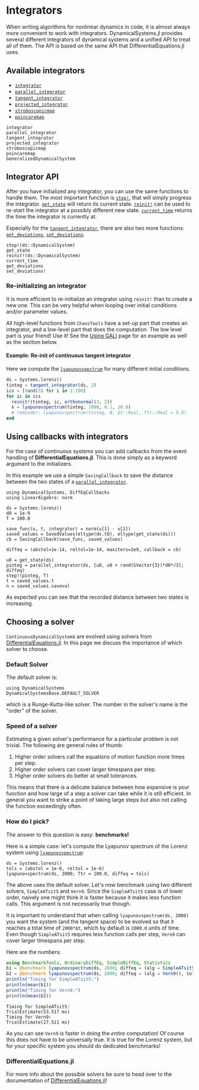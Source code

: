# Integrators
When writing algorithms for nonlinear dynamics in code, it is almost always more convenient to work with integrators. DynamicalSystems.jl provides several different integrators of dynamical systems and a unified API to treat all of them.
The API is based on the same API that DifferentialEquations.jl uses.

## Available integrators

* [`integrator`](@ref)
* [`parallel_integrator`](@ref)
* [`tangent_integrator`](@ref)
* [`projected_integrator`](@ref)
* [`stroboscopicmap`](@ref)
* [`poincaremap`](@ref)

```@docs
integrator
parallel_integrator
tangent_integrator
projected_integrator
stroboscopicmap
poincaremap
GeneralizedDynamicalSystem
```

## Integrator API
After you have initialized any integrator, you can use the same functions to handle them. The most important function is [`step!`](@ref), that will simply progress the integrator. [`get_state`](@ref) will return its current state. [`reinit!`](@ref) can be used to re-start the integrator at a possibly different new state.
[`current_time`](@ref) returns the time the integrator is currently at.

Especially for the [`tangent_integrator`](@ref), there are also two more functions: [`get_deviations`](@ref), [`set_deviations`](@ref).

```@docs
step!(ds::DynamicalSystem)
get_state
reinit!(ds::DynamicalSystem)
current_time
get_deviations
set_deviations!
```


### Re-initializing an integrator
It is more efficient to re-initialize an integrator using `reinit!`
than to create a new one.
This can be very helpful when looping over initial conditions and/or parameter values.

All high-level functions from `ChaosTools` have a set-up part that creates an integrator, and a low-level part that does the computation. The low level part is your friend! Use it! See the [Using GALI](@ref) page for an example as well as the section below.

#### Example: Re-init of continuous tangent integrator
Here we compute the [`lyapunovspectrum`](@ref) for many different initial conditions.
```julia
ds = Systems.lorenz()
tinteg = tangent_integrator(ds, 2)
ics = [rand(3) for i in 1:100]
for ic in ics
  reinit!(tinteg, ic, orthonormal(3, 2))
  λ = lyapunovspectrum(tinteg, 1000, 0.1, 10.0)
  # reminder: lyapunovspectrum(tinteg, N, Δt::Real, Ttr::Real = 0.0)
end
```


## Using callbacks with integrators
For the case of continuous systems you can add callbacks from the event handling of **DifferentialEquations.jl**. This is done simply as a keyword argument to the initializers.

In this example we use a simple `SavingCallback` to save the distance between the two states of a [`parallel_integrator`](@ref).

```@example MAIN
using DynamicalSystems, DiffEqCallbacks
using LinearAlgebra: norm

ds = Systems.lorenz()
d0 = 1e-9
T = 100.0

save_func(u, t, integrator) = norm(u[1] - u[2])
saved_values = SavedValues(eltype(ds.t0), eltype(get_state(ds)))
cb = SavingCallback(save_func, saved_values)

diffeq = (abstol=1e-14, reltol=1e-14, maxiters=1e9, callback = cb)

u0 = get_state(ds)
pinteg = parallel_integrator(ds, [u0, u0 + rand(SVector{3})*d0*√3]; diffeq)
step!(pinteg, T)
t = saved_values.t
n = saved_values.saveval
```
As expected you can see that the recorded distance between two states is increasing.

## Choosing a solver

`ContinuousDynamicalSystem`s are evolved using solvers from [DifferentialEquations.jl](http://docs.juliadiffeq.org/latest/). In this page we discuss the importance of which solver to choose.

### Default Solver
The default solver is:
```@example MAIN
using DynamicalSystems
DynamicalSystemsBase.DEFAULT_SOLVER
```
which is a Runge-Kutta-like solver. The number in the solver's name is the "order" of the solver.

### Speed of a solver
Estimating a given solver's performance for a particular problem is not trivial. The following are general rules of thumb:

1. Higher order solvers call the equations of motion function more times per step.
2. Higher order solvers can cover larger timespans per step.
3. Higher order solvers do better at small tolerances.

This means that there is a delicate balance between how expensive is your function and how large of a step a solver can take while it is still efficient. In general you want to strike a point of taking large steps but also not calling the function exceedingly often.

### How do I pick?
The answer to this question is easy: **benchmarks!**

Here is a simple case: let's compute the Lyapunov spectrum of the Lorenz system using [`lyapunovspectrum`](@ref):
```@example MAIN
ds = Systems.lorenz()
tols = (abstol = 1e-6, reltol = 1e-6)
lyapunovspectrum(ds, 2000; Ttr = 100.0, diffeq = tols)
```

The above uses the default solver. Let's now benchmark using two different solvers, `SimpleATsit5` and `Vern9`. Since the `SimpleATsit5` case is of lower order, naively one might think it is faster because it makes less function calls. This argument is not necessarily true though.

It is important to understand that when calling `lyapunovspectrum(ds, 2000)` you want the system (and the tangent space) to be evolved so that it reaches a total time of `2000*Δt`, which by default is `2000.0` units of time. Even though `SimpleATsit5` requires less function calls per step, `Vern9` can cover larger timespans per step.

Here are the numbers:
```julia
using BenchmarkTools, OrdinaryDiffEq, SimpleDiffEq, Statistics
b1 = @benchmark lyapunovspectrum(ds, 2000; diffeq = (alg = SimpleATsit5(), tols...), Ttr = 100.0);
b2 = @benchmark lyapunovspectrum(ds, 2000; diffeq = (alg = Vern9(), tols...), Ttr = 100.0);
println("Timing for SimpleATsit5:")
println(mean(b1))
println("Timing for Vern9:")
println(mean(b2))
```

```
Timing for SimpleATsit5:
TrialEstimate(53.517 ms)
Timing for Vern9:
TrialEstimate(27.511 ms)
```

As you can see `Vern9` is faster in doing the _entire_ computation! Of course this does not have to be universally true. It is true for the Lorenz system, but for your specific system you should do dedicated benchmarks!

### DifferentialEquations.jl

For more info about the possible solvers be sure to head over to the documentation of [DifferentialEquations.jl](https://diffeq.sciml.ai/latest/)!
